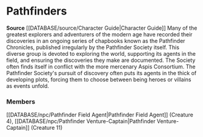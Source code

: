 ﻿---
creature_family: Pathfinders
id: '203'
name: Pathfinders
rarity: Common
rus_type_level: null
source: '[[DATABASE/source/Character Guide|Character Guide]]'
trait: null
type: Creature Family

---
# Pathfinders

**Source** [[DATABASE/source/Character Guide|Character Guide]] 
Many of the greatest explorers and adventurers of the modern age have recorded their discoveries in an ongoing series of chapbooks known as the Pathfinder Chronicles, published irregularly by the Pathfinder Society itself. This diverse group is devoted to exploring the world, supporting its agents in the field, and ensuring the discoveries they make are documented. The Society often finds itself in conflict with the more mercenary Aspis Consortium. The Pathfinder Society's pursuit of discovery often puts its agents in the thick of developing plots, forcing them to choose between being heroes or villains as events unfold.

### Members

[[DATABASE/npc/Pathfinder Field Agent|Pathfinder Field Agent]] (Creature 4), [[DATABASE/npc/Pathfinder Venture-Captain|Pathfinder Venture-Captain]] (Creature 11)